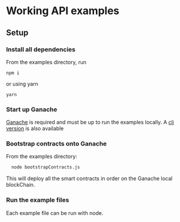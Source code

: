 # Working API examples

## Setup

### Install all dependencies

From the examples directory, run

    npm i

or using yarn

    yarn

### Start up Ganache

[Ganache](https://truffleframework.com/ganache) is required and must be up to run the examples locally. A [cli version](https://github.com/trufflesuite/ganache-cli) is also available

### Bootstrap contracts onto Ganache

From the examples directory:

```bash
  node bootstrapContracts.js
```

This will deploy all the smart contracts in order on the Ganache local blockChain.


### Run the example files

Each example file can be run with node.

